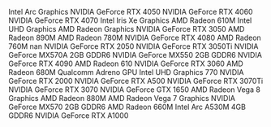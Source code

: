 Intel Arc Graphics
NVIDIA GeForce RTX 4050
NVIDIA GeForce RTX 4060
NVIDIA GeForce RTX 4070
Intel Iris Xe Graphics
AMD Radeon 610M
Intel UHD Graphics
AMD Radeon Graphics
NVIDIA GeForce RTX 3050
AMD Radeon 890M
AMD Radeon 780M
NVIDIA GeForce RTX 4080
AMD Radeon 760M
nan
NVIDIA GeForce RTX 2050
NVIDIA GeForce RTX 3050Ti
NVIDIA GeForce MX570A 2GB GDDR6
NVIDIA GeForce MX550 2GB GDDR6
NVIDIA GeForce RTX 4090
AMD Radeon 610
NVIDIA GeForce RTX 3060
AMD Radeon 680M
Qualcomm Adreno GPU
Intel UHD Graphics 770
NVIDIA GeForce RTX 2000
NVIDIA GeForce RTX A500
NVIDIA GeForce RTX 3070Ti
NVIDIA GeForce RTX 3070
NVIDIA GeForce GTX 1650
AMD Radeon Vega 8 Graphics
AMD Radeon 880M
AMD Radeon Vega 7 Graphics
NVIDIA GeForce MX570 2GB GDDR6
AMD Radeon 660M
Intel Arc A530M 4GB GDDR6
NVIDIA GeForce RTX A1000
